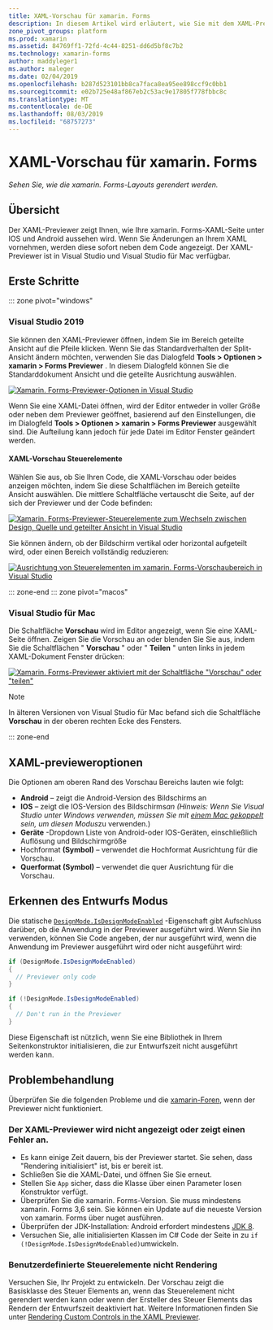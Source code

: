 ```yaml
---
title: XAML-Vorschau für xamarin. Forms
description: In diesem Artikel wird erläutert, wie Sie mit dem XAML-Previewer ihre xamarin. Forms-Layouts anzeigen, die bei der Typisierungs Darstellung gerendert Der XAML-Previewer ist in Visual Studio 2019 und Visual Studio 2019 für Mac verfügbar.
zone_pivot_groups: platform
ms.prod: xamarin
ms.assetid: 84769ff1-72fd-4c44-8251-dd6d5bf8c7b2
ms.technology: xamarin-forms
author: maddyleger1
ms.author: maleger
ms.date: 02/04/2019
ms.openlocfilehash: b287d523101bb8ca7faca8ea95ee898ccf9c0bb1
ms.sourcegitcommit: e02b725e48af867eb2c53ac9e17805f778fbbc8c
ms.translationtype: MT
ms.contentlocale: de-DE
ms.lasthandoff: 08/03/2019
ms.locfileid: "68757273"
---
```

# <a name="xaml-previewer-for-xamarinforms"></a>XAML-Vorschau für xamarin. Forms

_Sehen Sie, wie die xamarin. Forms-Layouts gerendert werden._

## <a name="overview"></a>Übersicht

Der XAML-Previewer zeigt Ihnen, wie Ihre xamarin. Forms-XAML-Seite unter IOS und Android aussehen wird. Wenn Sie Änderungen an Ihrem XAML vornehmen, werden diese sofort neben dem Code angezeigt. Der XAML-Previewer ist in Visual Studio und Visual Studio für Mac verfügbar.

## <a name="getting-started"></a>Erste Schritte

::: zone pivot="windows"

### <a name="visual-studio-2019"></a>Visual Studio 2019

Sie können den XAML-Previewer öffnen, indem Sie im Bereich geteilte Ansicht auf die Pfeile klicken. Wenn Sie das Standardverhalten der Split-Ansicht ändern möchten, verwenden Sie das Dialogfeld **Tools > Optionen > xamarin > Forms Previewer** . In diesem Dialogfeld können Sie die Standarddokument Ansicht und die geteilte Ausrichtung auswählen.

[![Xamarin. Forms-Previewer-Optionen in Visual Studio](xaml-previewer-images/xamlp-options-vs-sm.png "Xamarin. Forms-Previewer-Optionen in Visual Studio")](xaml-previewer-images/xamlp-options-vs-lg.png#lightbox)

Wenn Sie eine XAML-Datei öffnen, wird der Editor entweder in voller Größe oder neben dem Previewer geöffnet, basierend auf den Einstellungen, die im Dialogfeld **Tools > Optionen > xamarin > Forms Previewer** ausgewählt sind. Die Aufteilung kann jedoch für jede Datei im Editor Fenster geändert werden.

#### <a name="xaml-preview-controls"></a>XAML-Vorschau Steuerelemente

Wählen Sie aus, ob Sie Ihren Code, die XAML-Vorschau oder beides anzeigen möchten, indem Sie diese Schaltflächen im Bereich geteilte Ansicht auswählen. Die mittlere Schaltfläche vertauscht die Seite, auf der sich der Previewer und der Code befinden:

[![Xamarin. Forms-Previewer-Steuerelemente zum Wechseln zwischen Design, Quelle und geteilter Ansicht in Visual Studio](xaml-previewer-images/xamlp-controls-splitview-vs-sm.png "Xamarin. Forms-Previewer-Steuerelemente zum Wechseln zwischen Design, Quelle und geteilter Ansicht in Visual Studio")](xaml-previewer-images/xamlp-controls-splitview-vs-lg.png#lightbox)

Sie können ändern, ob der Bildschirm vertikal oder horizontal aufgeteilt wird, oder einen Bereich vollständig reduzieren:

[![Ausrichtung von Steuerelementen im xamarin. Forms-Vorschaubereich in Visual Studio](xaml-previewer-images/xamlp-controls-orientation-vs-sm.png "Ausrichtung von Steuerelementen im xamarin. Forms-Vorschaubereich in Visual Studio")](xaml-previewer-images/xamlp-controls-orientation-vs-lg.png#lightbox)

::: zone-end
::: zone pivot="macos"

### <a name="visual-studio-for-mac"></a>Visual Studio für Mac

Die Schaltfläche **Vorschau** wird im Editor angezeigt, wenn Sie eine XAML-Seite öffnen. Zeigen Sie die Vorschau an oder blenden Sie Sie aus, indem Sie die Schaltflächen " **Vorschau** " oder " **Teilen** " unten links in jedem XAML-Dokument Fenster drücken:

[![Xamarin. Forms-Previewer aktiviert mit der Schaltfläche "Vorschau" oder "teilen"](xaml-previewer-images/xamlp-list-sml.png)](xaml-previewer-images/xamlp-list.png#lightbox)

> [!NOTE]
> In älteren Versionen von Visual Studio für Mac befand sich die Schaltfläche **Vorschau** in der oberen rechten Ecke des Fensters.

::: zone-end

## <a name="xaml-previewer-options"></a>XAML-previeweroptionen

Die Optionen am oberen Rand des Vorschau Bereichs lauten wie folgt:

* **Android** – zeigt die Android-Version des Bildschirms an
* **IOS** – zeigt die IOS-Version des Bildschirms*an (Hinweis: Wenn Sie Visual Studio unter Windows verwenden, müssen Sie mit [einem Mac gekoppelt](~/ios/get-started/installation/windows/connecting-to-mac/index.md) sein, um diesen Modus*zu verwenden.)
* **Geräte** -Dropdown Liste von Android-oder IOS-Geräten, einschließlich Auflösung und Bildschirmgröße
* Hochformat **(Symbol)** – verwendet die Hochformat Ausrichtung für die Vorschau.
* **Querformat (Symbol)** – verwendet die quer Ausrichtung für die Vorschau.

## <a name="detect-design-mode"></a>Erkennen des Entwurfs Modus

Die statische [`DesignMode.IsDesignModeEnabled`](xref:Xamarin.Forms.DesignMode.IsDesignModeEnabled) -Eigenschaft gibt Aufschluss darüber, ob die Anwendung in der Previewer ausgeführt wird. Wenn Sie ihn verwenden, können Sie Code angeben, der nur ausgeführt wird, wenn die Anwendung im Previewer ausgeführt wird oder nicht ausgeführt wird:

```csharp
if (DesignMode.IsDesignModeEnabled)
{
  // Previewer only code  
}

if (!DesignMode.IsDesignModeEnabled)
{
  // Don't run in the Previewer  
}
```

Diese Eigenschaft ist nützlich, wenn Sie eine Bibliothek in Ihrem Seitenkonstruktor initialisieren, die zur Entwurfszeit nicht ausgeführt werden kann.

## <a name="troubleshooting"></a>Problembehandlung

Überprüfen Sie die folgenden Probleme und die [xamarin-Foren](https://forums.xamarin.com/categories/xamarin-forms), wenn der Previewer nicht funktioniert.

### <a name="xaml-previewer-isnt-showing-or-shows-an-error"></a>Der XAML-Previewer wird nicht angezeigt oder zeigt einen Fehler an.

* Es kann einige Zeit dauern, bis der Previewer startet. Sie sehen, dass "Rendering initialisiert" ist, bis er bereit ist.
* Schließen Sie die XAML-Datei, und öffnen Sie Sie erneut.
* Stellen Sie `App` sicher, dass die Klasse über einen Parameter losen Konstruktor verfügt.
* Überprüfen Sie die xamarin. Forms-Version. Sie muss mindestens xamarin. Forms 3,6 sein. Sie können ein Update auf die neueste Version von xamarin. Forms über nuget ausführen.
* Überprüfen der JDK-Installation: Android erfordert mindestens [JDK 8](https://www.oracle.com/technetwork/java/javase/downloads/index.html).
* Versuchen Sie, alle initialisierten Klassen im C# Code der Seite in zu `if (!DesignMode.IsDesignModeEnabled)`umwickeln.

### <a name="custom-controls-arent-rendering"></a>Benutzerdefinierte Steuerelemente nicht Rendering

Versuchen Sie, Ihr Projekt zu entwickeln. Der Vorschau zeigt die Basisklasse des Steuer Elements an, wenn das Steuerelement nicht gerendert werden kann oder wenn der Ersteller des Steuer Elements das Rendern der Entwurfszeit deaktiviert hat. Weitere Informationen finden Sie unter [Rendering Custom Controls in the XAML Previewer](render-custom-controls.md).
